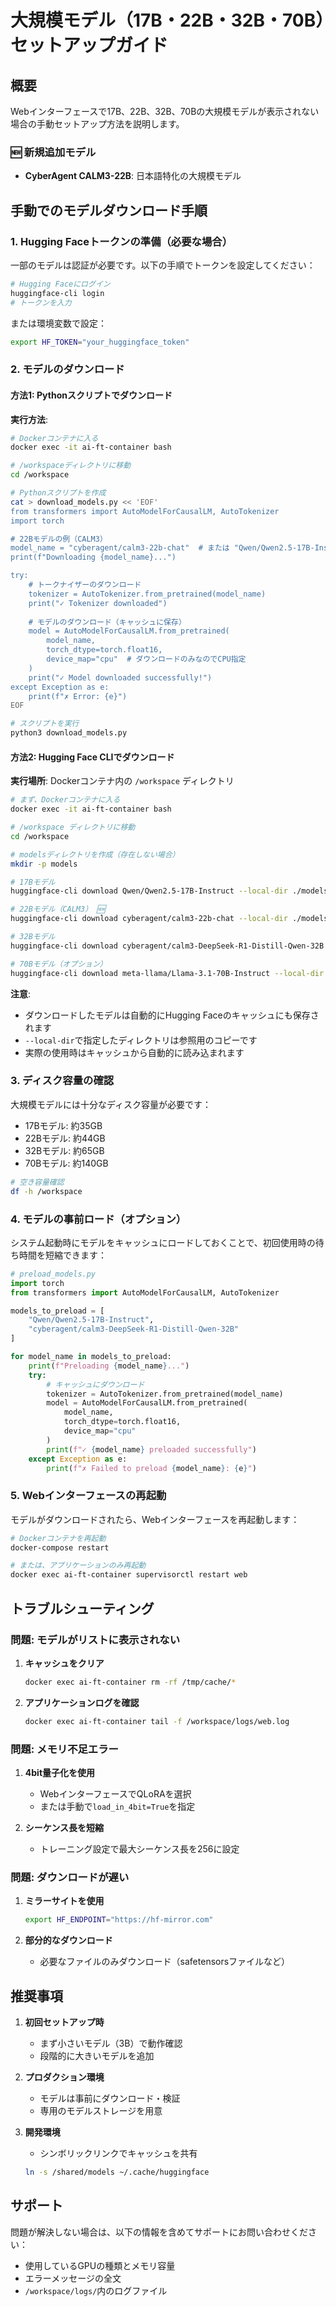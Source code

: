 # 大規模モデル（17B・22B・32B・70B）セットアップガイド

## 概要

Webインターフェースで17B、22B、32B、70Bの大規模モデルが表示されない場合の手動セットアップ方法を説明します。

### 🆕 新規追加モデル
- **CyberAgent CALM3-22B**: 日本語特化の大規模モデル

## 手動でのモデルダウンロード手順

### 1. Hugging Faceトークンの準備（必要な場合）

一部のモデルは認証が必要です。以下の手順でトークンを設定してください：

```bash
# Hugging Faceにログイン
huggingface-cli login
# トークンを入力
```

または環境変数で設定：
```bash
export HF_TOKEN="your_huggingface_token"
```

### 2. モデルのダウンロード

#### 方法1: Pythonスクリプトでダウンロード

**実行方法**:

```bash
# Dockerコンテナに入る
docker exec -it ai-ft-container bash

# /workspaceディレクトリに移動
cd /workspace

# Pythonスクリプトを作成
cat > download_models.py << 'EOF'
from transformers import AutoModelForCausalLM, AutoTokenizer
import torch

# 22Bモデルの例（CALM3）
model_name = "cyberagent/calm3-22b-chat"  # または "Qwen/Qwen2.5-17B-Instruct"
print(f"Downloading {model_name}...")

try:
    # トークナイザーのダウンロード
    tokenizer = AutoTokenizer.from_pretrained(model_name)
    print("✓ Tokenizer downloaded")
    
    # モデルのダウンロード（キャッシュに保存）
    model = AutoModelForCausalLM.from_pretrained(
        model_name,
        torch_dtype=torch.float16,
        device_map="cpu"  # ダウンロードのみなのでCPU指定
    )
    print("✓ Model downloaded successfully!")
except Exception as e:
    print(f"✗ Error: {e}")
EOF

# スクリプトを実行
python3 download_models.py
```

#### 方法2: Hugging Face CLIでダウンロード

**実行場所**: Dockerコンテナ内の `/workspace` ディレクトリ

```bash
# まず、Dockerコンテナに入る
docker exec -it ai-ft-container bash

# /workspace ディレクトリに移動
cd /workspace

# modelsディレクトリを作成（存在しない場合）
mkdir -p models

# 17Bモデル
huggingface-cli download Qwen/Qwen2.5-17B-Instruct --local-dir ./models/Qwen2.5-17B

# 22Bモデル（CALM3） 🆕
huggingface-cli download cyberagent/calm3-22b-chat --local-dir ./models/calm3-22b

# 32Bモデル
huggingface-cli download cyberagent/calm3-DeepSeek-R1-Distill-Qwen-32B --local-dir ./models/calm3-32B

# 70Bモデル（オプション）
huggingface-cli download meta-llama/Llama-3.1-70B-Instruct --local-dir ./models/Llama-3.1-70B
```

**注意**: 
- ダウンロードしたモデルは自動的にHugging Faceのキャッシュにも保存されます
- `--local-dir`で指定したディレクトリは参照用のコピーです
- 実際の使用時はキャッシュから自動的に読み込まれます

### 3. ディスク容量の確認

大規模モデルには十分なディスク容量が必要です：

- 17Bモデル: 約35GB
- 22Bモデル: 約44GB
- 32Bモデル: 約65GB
- 70Bモデル: 約140GB

```bash
# 空き容量確認
df -h /workspace
```

### 4. モデルの事前ロード（オプション）

システム起動時にモデルをキャッシュにロードしておくことで、初回使用時の待ち時間を短縮できます：

```python
# preload_models.py
import torch
from transformers import AutoModelForCausalLM, AutoTokenizer

models_to_preload = [
    "Qwen/Qwen2.5-17B-Instruct",
    "cyberagent/calm3-DeepSeek-R1-Distill-Qwen-32B"
]

for model_name in models_to_preload:
    print(f"Preloading {model_name}...")
    try:
        # キャッシュにダウンロード
        tokenizer = AutoTokenizer.from_pretrained(model_name)
        model = AutoModelForCausalLM.from_pretrained(
            model_name,
            torch_dtype=torch.float16,
            device_map="cpu"
        )
        print(f"✓ {model_name} preloaded successfully")
    except Exception as e:
        print(f"✗ Failed to preload {model_name}: {e}")
```

### 5. Webインターフェースの再起動

モデルがダウンロードされたら、Webインターフェースを再起動します：

```bash
# Dockerコンテナを再起動
docker-compose restart

# または、アプリケーションのみ再起動
docker exec ai-ft-container supervisorctl restart web
```

## トラブルシューティング

### 問題: モデルがリストに表示されない

1. **キャッシュをクリア**
   ```bash
   docker exec ai-ft-container rm -rf /tmp/cache/*
   ```

2. **アプリケーションログを確認**
   ```bash
   docker exec ai-ft-container tail -f /workspace/logs/web.log
   ```

### 問題: メモリ不足エラー

1. **4bit量子化を使用**
   - WebインターフェースでQLoRAを選択
   - または手動で`load_in_4bit=True`を指定

2. **シーケンス長を短縮**
   - トレーニング設定で最大シーケンス長を256に設定

### 問題: ダウンロードが遅い

1. **ミラーサイトを使用**
   ```bash
   export HF_ENDPOINT="https://hf-mirror.com"
   ```

2. **部分的なダウンロード**
   - 必要なファイルのみダウンロード（safetensorsファイルなど）

## 推奨事項

1. **初回セットアップ時**
   - まず小さいモデル（3B）で動作確認
   - 段階的に大きいモデルを追加

2. **プロダクション環境**
   - モデルは事前にダウンロード・検証
   - 専用のモデルストレージを用意

3. **開発環境**
   - シンボリックリンクでキャッシュを共有
   ```bash
   ln -s /shared/models ~/.cache/huggingface
   ```

## サポート

問題が解決しない場合は、以下の情報を含めてサポートにお問い合わせください：

- 使用しているGPUの種類とメモリ容量
- エラーメッセージの全文
- `/workspace/logs/`内のログファイル